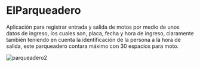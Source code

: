 # ElParqueadero
Aplicación para registrar entrada y salida de motos por medio de unos datos de ingreso, los cuales son, placa, fecha y hora de ingreso,
claramente también teniendo en cuenta la identificación de la persona a la hora de salida, este parqueadero contara máximo  con     30
espacios para moto.


![parqueadero2](https://user-images.githubusercontent.com/99418889/164024308-d183463c-25be-4966-91f4-4d20a6ca8776.png)

